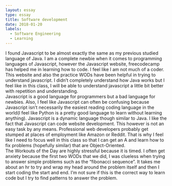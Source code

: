 ```yaml
---
layout: essay
type: essay
title: Software development
date: 2018-01-20
labels:
  - Software Engineering
  - Learning
---
```

I found Javascript to be almost exactly the same as my previous studied language of Java.  I am a complete newbie when it comes to programming languages of Javascript, however the Javascript website, freecodecamp has helped me in learning how to code.  I feel like I am not much of a coder.  This website and also the practice WODs have been helpful in trying to understand javascript.  I didn’t completely understand how Java works but I feel like in this class, I will be able to understand javascript a little bit better with repetition and understanding.  
	Javascript is a good language for programmers but a bad language for newbies.  Also, I feel like Javascript can often be confusing because Javascript isn’t necessarily the easiest reading coding language in the world(I feel like Python is a pretty good language to learn without learning anything).  Javascript is a dynamic language though similar to Java.  I like the fact that Javascript can code website development.  This however is not an easy task by any means.  Professional web developers probably get stumped at places of employment like Amazon or Reddit.  That is why I feel like I need to focus well in this class so that I can get an A and learn how to fix problems (hopefully similar) that are Object-Oriented.  
	The Workouts of the Day are highly stressful because it is timed.  I often get anxiety because the first two WODs that we did, I was clueless when trying to answer simple problems such as the “fibonacci sequence”.  It takes me about an hr to try and wrap my head around the problem itself and then I start coding the start and end.  I’m not sure if this is the correct way to learn code but I try to find patterns to answer the problem.

